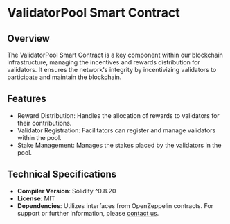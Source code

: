# ValidatorPool Smart Contract

## Overview
The ValidatorPool Smart Contract is a key component within our blockchain infrastructure, managing the incentives and rewards distribution for validators. It ensures the network's integrity by incentivizing validators to participate and maintain the blockchain.

## Features
- Reward Distribution: Handles the allocation of rewards to validators for their contributions.
- Validator Registration: Facilitators can register and manage validators within the pool.
- Stake Management: Manages the stakes placed by the validators in the pool.

## Technical Specifications
- **Compiler Version**: Solidity ^0.8.20
- **License**: MIT
- **Dependencies**: Utilizes interfaces from OpenZeppelin contracts.
For support or further information, please [contact us](info@pcometaearth.com).
